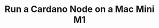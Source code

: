 ---
template: GuideDetailPage
title: Run a Cardano Node on a Mac Mini M1
description: Get more performance out of your stake pool by setting up and run a
  Cardano Node on Apple Silicon
keywords: Apple SOC, Apple M1
icon: 🍎
externalLink: https://armada-alliance.gitbook.io/welcome/stake-pool-guides/m1-native-macos-11-build
identities: 
    - id: wcat-otg
      role: author
---